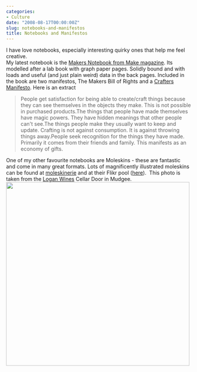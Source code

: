 ```yaml
---
categories:
- Culture
date: "2008-08-17T00:00:00Z"
slug: notebooks-and-manifestos
title: Notebooks and Manifestos
---
```

I have love notebooks, especially interesting quirky ones that help me feel creative.  
My latest notebook is the [Makers Notebook from Make magazine][makezine]. Its modelled after a lab book with graph paper pages. Solidly bound and with loads and useful (and just plain weird) data in the back pages. Included in the book are two manifestos, The Makers Bill of Rights and a [Crafters Manifesto][makezine 2]. Here is an extract  

> People get satisfaction for being able to create/craft things because they can see themselves in the objects they make. This is not possible in purchased products.The things that people have made themselves have magic powers. They have hidden meanings that other people can't see.The things people make they usually want to keep and update. Crafting is not against consumption. It is against throwing things away.People seek recognition for the things they have made. Primarily it comes from their friends and family. This manifests as an economy of gifts.

One of my other favourite notebooks are Moleskins - these are fantastic and come in many great formats. Lots of magnificently illustrated moleskins can be found at [moleskinerie][moleskinerie] and at their Flikr pool ([here][flickr]). &#xa0;This photo is taken from the [Logan Wines][loganwines] Cellar Door in Mudgee.  
<img src="assets/images/2014/02/2564514540.jpg" alt="" width="500" height="" border="" align="" />

[flickr]: http://www.flickr.com/groups/moleskinerie/pool/
[loganwines]: https://www.loganwines.com.au/flash_content.html
[makezine]: http://notebook.makezine.com/
[makezine 2]: http://www.makezine.com/04/manifesto/
[moleskinerie]: http://www.moleskinerie.com/
